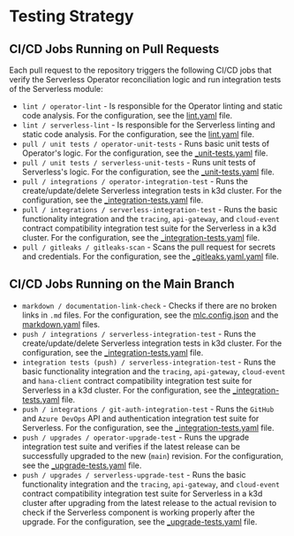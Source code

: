 # Testing Strategy

## CI/CD Jobs Running on Pull Requests

Each pull request to the repository triggers the following CI/CD jobs that verify the Serverless Operator reconciliation logic and run integration tests of the Serverless module:

- `lint / operator-lint` - Is responsible for the Operator linting and static code analysis. For the configuration, see the [lint.yaml](https://github.com/kyma-project/serverless/blob/main/.github/workflows/lint.yaml) file.
- `lint / serverless-lint` - Is responsible for the Serverless linting and static code analysis. For the configuration, see the [lint.yaml](https://github.com/kyma-project/serverless/blob/main/.github/workflows/lint.yaml) file.
- `pull / unit tests / operator-unit-tests` - Runs basic unit tests of Operator's logic. For the configuration, see the [_unit-tests.yaml](https://github.com/kyma-project/serverless/blob/main/.github/workflows/_unit-tests.yaml) file.
- `pull / unit tests / serverless-unit-tests` - Runs unit tests of Serverless's logic. For the configuration, see the [_unit-tests.yaml](https://github.com/kyma-project/serverless/blob/main/.github/workflows/_unit-tests.yaml) file.
- `pull / integrations / operator-integration-test` - Runs the create/update/delete Serverless integration tests in k3d cluster. For the configuration, see the [_integration-tests.yaml](https://github.com/kyma-project/serverless/blob/main/.github/workflows/_integration-tests.yaml) file.
- `pull / integrations / serverless-integration-test` - Runs the basic functionality integration and the `tracing`, `api-gateway`, and `cloud-event` contract compatibility integration test suite for the Serverless in a k3d cluster. For the configuration, see the [_integration-tests.yaml](https://github.com/kyma-project/serverless/blob/main/.github/workflows/_integration-tests.yaml) file.
- `pull / gitleaks / gitleaks-scan` - Scans the pull request for secrets and credentials. For the configuration, see the [_gitleaks.yaml.yaml](https://github.com/kyma-project/serverless/blob/main/.github/workflows/_gitleaks.yaml) file.

## CI/CD Jobs Running on the Main Branch

- `markdown / documentation-link-check` - Checks if there are no broken links in `.md` files. For the configuration, see the [mlc.config.json](https://github.com/kyma-project/serverless/blob/main/.mlc.config.json) and the [markdown.yaml](https://github.com/kyma-project/serverless/blob/main/.github/workflows/markdown.yaml) files.
- `push / integrations / serverless-integration-test` - Runs the create/update/delete Serverless integration tests in k3d cluster. For the configuration, see the [_integration-tests.yaml](https://github.com/kyma-project/serverless/blob/main/.github/workflows/_integration-tests.yaml) file.
- `integration tests (push) / serverless-integration-test` - Runs the basic functionality integration and the `tracing`, `api-gateway`, `cloud-event` and `hana-client` contract compatibility integration test suite for Serverless in a k3d cluster. For the configuration, see the [_integration-tests.yaml](https://github.com/kyma-project/serverless/blob/main/.github/workflows/_integration-tests.yaml) file.
- `push / integrations / git-auth-integration-test` - Runs the `GitHub` and `Azure DevOps` API and authentication integration test suite for Serverless. For the configuration, see the [_integration-tests.yaml](https://github.com/kyma-project/serverless/blob/main/.github/workflows/_integration-tests.yaml) file.
- `push / upgrades / operator-upgrade-test` - Runs the upgrade integration test suite and verifies if the latest release can be successfully upgraded to the new (`main`) revision. For the configuration, see the [_upgrade-tests.yaml](https://github.com/kyma-project/serverless/blob/main/.github/workflows/_upgrade-tests.yaml) file.
- `push / upgrades / serverless-upgrade-test` - Runs the basic functionality integration and the `tracing`, `api-gateway`, and `cloud-event` contract compatibility integration test suite for Serverless in a k3d cluster after upgrading from the latest release to the actual revision to check if the Serverless component is working properly after the upgrade. For the configuration, see the [_upgrade-tests.yaml](https://github.com/kyma-project/serverless/blob/main/.github/workflows/_upgrade-tests.yaml) file.
